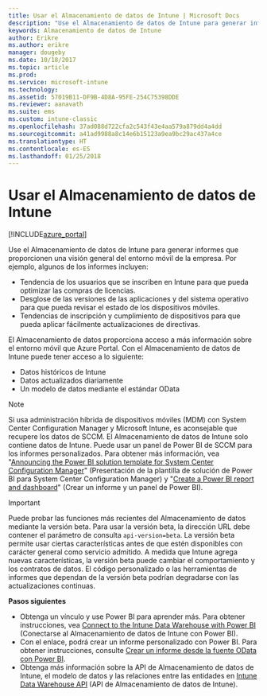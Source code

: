 ```yaml
---
title: Usar el Almacenamiento de datos de Intune | Microsoft Docs
description: "Use el Almacenamiento de datos de Intune para generar informes que proporcionen una visión general del entorno móvil de la empresa."
keywords: Almacenamiento de datos de Intune
author: Erikre
ms.author: erikre
manager: dougeby
ms.date: 10/18/2017
ms.topic: article
ms.prod: 
ms.service: microsoft-intune
ms.technology: 
ms.assetid: 57019B11-DF9B-4D8A-95FE-254C75398DDE
ms.reviewer: aanavath
ms.suite: ems
ms.custom: intune-classic
ms.openlocfilehash: 37ad088d722cfa2c543f43e4aa579a879dd4a4dd
ms.sourcegitcommit: a41ad9988a8c14e6b15123a9ea9bc29ac437a4ce
ms.translationtype: HT
ms.contentlocale: es-ES
ms.lasthandoff: 01/25/2018
---
```

# <a name="use-the-intune-data-warehouse"></a>Usar el Almacenamiento de datos de Intune

[!INCLUDE[azure_portal](./includes/azure_portal.md)]

Use el Almacenamiento de datos de Intune para generar informes que proporcionen una visión general del entorno móvil de la empresa. Por ejemplo, algunos de los informes incluyen:
-   Tendencia de los usuarios que se inscriben en Intune para que pueda optimizar las compras de licencias.
-   Desglose de las versiones de las aplicaciones y del sistema operativo para que pueda revisar el estado de los dispositivos móviles.
-   Tendencias de inscripción y cumplimiento de dispositivos para que pueda aplicar fácilmente actualizaciones de directivas.

El Almacenamiento de datos proporciona acceso a más información sobre el entorno móvil que Azure Portal. Con el Almacenamiento de datos de Intune puede tener acceso a lo siguiente:

  -  Datos históricos de Intune
  -  Datos actualizados diariamente
  -  Un modelo de datos mediante el estándar OData

> [!Note]
> Si usa administración híbrida de dispositivos móviles (MDM) con System Center Configuration Manager y Microsoft Intune, es aconsejable que recupere los datos de SCCM. El Almacenamiento de datos de Intune solo contiene datos de Intune. Puede usar un panel de Power BI de SCCM para los informes personalizados. Para obtener más información, vea "[Announcing the Power BI solution template for System Center Configuration Manager]( https://powerbi.microsoft.com/blog/sccm-solution-template)" (Presentación de la plantilla de solución de Power BI para System Center Configuration Manager) y "[Create a Power BI report and dashboard](https://docs.microsoft.com/dynamics365/unified-operations/dev-itpro/analytics/create-powerbi-report-dashboard)" (Crear un informe y un panel de Power BI).


> [!Important]  
> Puede probar las funciones más recientes del Almacenamiento de datos mediante la versión beta. Para usar la versión beta, la dirección URL debe contener el parámetro de consulta `api-version=beta`. La versión beta permite usar ciertas características antes de que estén disponibles con carácter general como servicio admitido. A medida que Intune agrega nuevas características, la versión beta puede cambiar el comportamiento y los contratos de datos. El código personalizado o las herramientas de informes que dependan de la versión beta podrían degradarse con las actualizaciones continuas.

**Pasos siguientes**

- Obtenga un vínculo y use Power BI para aprender más. Para obtener instrucciones, vea [Connect to the Intune Data Warehouse with Power BI](reports-proc-get-a-link-powerbi.md) (Conectarse al Almacenamiento de datos de Intune con Power BI).
- Con el enlace, podrá crear un informe personalizado con Power BI. Para obtener instrucciones, consulte [Crear un informe desde la fuente OData con Power BI](reports-proc-create-with-odata.md).
- Obtenga más información sobre la API de Almacenamiento de datos de Intune, el modelo de datos y las relaciones entre las entidades<!-- , and an example of creating a custom client to retrieve data,--> en [Intune Data Warehouse API](reports-nav-intune-data-warehouse.md) (API de Almacenamiento de datos de Intune).